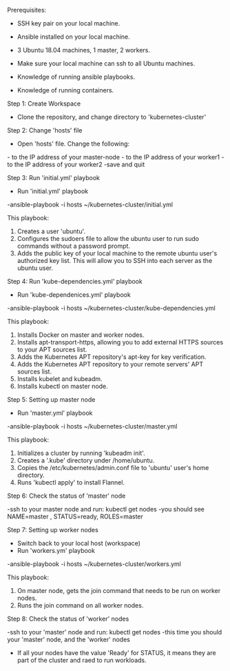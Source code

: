 Prerequisites:

* SSH key pair on your local machine. 

* Ansible installed on your local machine.

* 3 Ubuntu 18.04 machines, 1 master, 2 workers. 

* Make sure your local machine can ssh to all Ubuntu machines. 

* Knowledge of running ansible playbooks.

* Knowledge of running containers. 


Step 1: Create Workspace

* Clone the repository, and change directory to 'kubernetes-cluster'


Step 2: Change 'hosts' file

* Open 'hosts' file. Change the following:

-<master-IP> to the IP address of your master-node
-<worker1-IP> to the IP address of your worker1
-<worker1-IP> to the IP address of your worker2
-save and quit


Step 3: Run 'initial.yml' playbook

* Run 'initial.yml' playbook

-ansible-playbook -i hosts ~/kubernetes-cluster/initial.yml 

This playbook: 
1. Creates a user 'ubuntu'.
2. Configures the sudoers file to allow the ubuntu user to run sudo commands without a password prompt.
3. Adds the public key of your local machine to the remote ubuntu user's authorized key list. This will allow you to SSH into each server as the ubuntu user.


Step 4: Run 'kube-dependencies.yml' playbook

* Run 'kube-dependenices.yml' playbook

-ansible-playbook -i hosts ~/kubernetes-cluster/kube-dependencies.yml

This playbook:
1. Installs Docker on master and worker nodes.
2. Installs apt-transport-https, allowing you to add external HTTPS sources to your APT sources list.
3. Adds the Kubernetes APT repository's apt-key for key verification.
4. Adds the Kubernetes APT repository to your remote servers' APT sources list.
5. Installs kubelet and kubeadm.
6. Installs kubectl on master node.


Step 5: Setting up master node

* Run 'master.yml' playbook

-ansible-playbook -i hosts ~/kubernetes-cluster/master.yml

This playbook:
1. Initializes a cluster by running 'kubeadm init'.
2. Creates a '.kube' directory under /home/ubuntu. 
3. Copies the /etc/kubernetes/admin.conf file to 'ubuntu' user's home directory. 
4. Runs 'kubectl apply' to install Flannel. 


Step 6: Check the status of 'master' node 

-ssh to your master node and run: kubectl get nodes 
-you should see NAME=master , STATUS=ready, ROLES=master


Step 7: Setting up worker nodes

* Switch back to your local host (workspace)
* Run 'workers.ym' playbook

-ansible-playbook -i hosts ~/kubernetes-cluster/workers.yml

This playbook: 
1. On master node, gets the join command that needs to be run on worker nodes. 
2. Runs the join command on all worker nodes. 


Step 8: Check the status of 'worker' nodes

-ssh to your 'master' node and run: kubectl get nodes 
-this time you should your 'master' node, and the 'worker' nodes

* If all your nodes have the value 'Ready' for STATUS, it means they are part of the cluster and raed to run workloads. 

